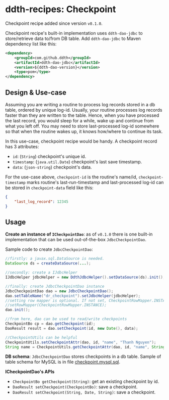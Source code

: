 # ddth-recipes: Checkpoint

Checkpoint recipe added since version `v0.1.0`.

Checkpoint recipe's built-in implementation uses `ddth-dao-jdbc` to store/retrieve data to/from DB table.
Add `ddth-dao-jdbc` to Maven dependency list like this:

```xml
<dependency>
	<groupId>com.github.ddth</groupId>
	<artifactId>ddth-dao-jdbc</artifactId>
	<version>${ddth-dao-version}</version>
	<type>pom</type>
</dependency>
```

## Design & Use-case

Assuming you are writing a routine to process log records stored in a db table, ordered by unique log-id.
Usually, your routine processes log records faster than they are written to the table.
Hence, when you have processed the last record, you would sleep for a while, wake up and continue from what you left off.
You may need to store last-processed log-id somewhere so that when the routine wakes up, it knows how/where to continue its task.

In this use-case, checkpoint recipe would be handy. A checkpoint record has 3 attributes:

- `id`: (`String`) checkpoint's unique id.
- `timestamp`: (`java.util.Date`) checkpoint's last save timestamp.
- `data`: (`json-string`) checkpoint's data.

For the use-case above, `checkpoint-id` is the routine's name/id,
`checkpoint-timestamp` marks routine's last-run-timestamp and
last-processed log-id can be stored in `checkpoint-data` field like this:

```json
{
    "last_log_record": 12345
}
```

## Usage

**Create an instance of `ICheckpointDao`**: as of `v0.1.0` there is one built-in implementation that can be used out-of-the-box `JdbcCheckpointDao`.

Sample code to create `JdbcCheckpointDao`:

```java
//firstly: a javax.sql.DataSource is needed.
DataSource ds = createDataSource(...);

//secondly: create a IJdbcHelper
IJdbcHelper jdbcHelper = new DdthJdbcHelper().setDataSource(ds).init();

//finally: create JdbcCheckpointDao instance
JdbcCheckpointDao dao = new JdbcCheckpointDao();
dao.setTableName("dr_checkpoint").setJdbcHelper(jdbcHelper);
//setting row mapper is optional. If not set, CheckpointRowMapper.INSTANCE is used
//setRowMapper(CheckpointRowMapper.INSTANCE);
dao.init();

//from here, dao can be used to read/write checkpoints
CheckpointBo cp = dao.getCheckpoint(id);
DaoResult result = dao.setCheckpoint(id, new Date(), data);

//CheckpointUtils can be helpful
CheckpointUtils.setCheckpointAttr(dao, id, "name", "Thanh Nguyen");
String name = CheckpointUtils.getCheckpointAttr(dao, id, "name", String.class).orElse(null);
```

**DB schema**: `JdbcCheckpointDao` stores checkpoints in a db table.
Sample of table schema for MySQL is in file [checkpoint.mysql.sql](../../../../../../../../dbschema/checkpoint/checkpoint.mysql.sql).

**ICheckpointDao's APIs**

- `CheckpointBo getCheckpoint(String)`: get an existing checkpoint by id.
- `DaoResult setCheckpoint(CheckpointBo)`: save a checkpoint.
- `DaoResult setCheckpoint(String, Date, String)`: save a checkpoint.
